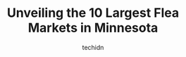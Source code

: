 ---
layout: ampstory
image: https://i0.wp.com/paketmu.com/wp-content/uploads/2023/06/farmers-market-annex-0-in-minnesota-1686368185.jpeg?resize=640,853
author: techidn
featured: false
description: Explore the diverse Flea Market scene in Minnesota, home to an incredible selection of 10 establishments catering to every taste. Whether youre in search of iconic favorites or undiscovered
title: Unveiling the 10 Largest Flea Markets in Minnesota
cover:
   title: Unveiling the 10 Largest Flea Markets in Minnesota
   subtitle: RICKPATE
   background: https://paketmu.com/wp-content/uploads/2023/06/farmers-market-annex-0-in-minnesota-1686368185.jpeg

pages: 
 - layout: thirds
   top: <h1>#1 Wright County Swappers Meet</h1>
   bottom: "<p>Came out to have a day looking at the swappers meet and found some different items I and my wife picked up. Lawn tools, plants, also picked up a couple of window panes fo</p>"
   background: https://paketmu.com/wp-content/uploads/2023/06/farmers-market-annex-1-in-minnesota-1686368186.jpeg
   backgroundblur: true
 - layout: thirds
   top: <h1>#2 Farmers Market Annex</h1>
   bottom: "<p>Lots of wonderful things and food to buy! A great way to spend your weekend away from home.There are a number of booths so make sure to check every lane if you want to ma</p>"
   background: https://paketmu.com/wp-content/uploads/2023/06/farmers-market-annex-2-in-minnesota-1686368186.jpeg
   cta:
      link: https://paketmu.com/unveiling-the-10-largest-flea-markets-in-minnesota/
      text: Unveiling the 10 Largest Flea Markets in Minnesota
 - layout: thirds
   top: <h1>#3 Shady Hollow Flea Market</h1>
   bottom: "<p>This is a great place for anyone to visit. You can find all kinds of treasures - toys for the young ones, old video games, home decorations, tools, antiques, and much more</p>"
   background: https://paketmu.com/wp-content/uploads/2023/06/farmers-market-annex-3-in-minnesota-1686368187.jpeg
   cta:
      link: https://paketmu.com/unveiling-the-10-largest-flea-markets-in-minnesota/
      text: Unveiling the 10 Largest Flea Markets in Minnesota
 - layout: thirds
   top: <h1>#4 Traders Market Inc</h1>
   bottom: "<p>10675 260th St E, Elko, MN 55020, United States</p>"
   background: https://images.unsplash.com/photo-1597773150796-e5c14ebecbf5?ixlib=rb-4.0.3&ixid=MnwxMjA3fDB8MHxwaG90by1wYWdlfHx8fGVufDB8fHx8&auto=format&fit=crop&w=640&h=853&q=80
   cta:
      link: https://paketmu.com/unveiling-the-10-largest-flea-markets-in-minnesota/
      text: Unveiling the 10 Largest Flea Markets in Minnesota
 - layout: thirds
   top: <h1>#5 St. Cloud Flea Market</h1>
   bottom: "<p>3807 W St Germain St, St Cloud, MN 56301, United States</p>"
   background: https://images.unsplash.com/photo-1489694553447-4c9339da310d?ixlib=rb-4.0.3&ixid=MnwxMjA3fDB8MHxwaG90by1wYWdlfHx8fGVufDB8fHx8&auto=format&fit=crop&w=640&h=853&q=80
   cta:
      link: https://paketmu.com/unveiling-the-10-largest-flea-markets-in-minnesota/
      text: Unveiling the 10 Largest Flea Markets in Minnesota
 - layout: thirds
   top: <h1>#6 Second Hand Rose Antiques and Collectibles</h1>
   bottom: "<p>1016 MN-61, Silver Bay, MN 55614, United States</p>"
   background: https://images.unsplash.com/photo-1462556791646-c201b8241a94?ixlib=rb-4.0.3&ixid=MnwxMjA3fDB8MHxwaG90by1wYWdlfHx8fGVufDB8fHx8&auto=format&fit=crop&w=640&h=853&q=80
   cta:
      link: https://paketmu.com/unveiling-the-10-largest-flea-markets-in-minnesota/
      text: Unveiling the 10 Largest Flea Markets in Minnesota
 - layout: thirds
   top: <h1>#7 Haupt Antiek Market</h1>
   bottom: "<p>7570 147th St W Ste 400, Apple Valley, MN 55124, United States</p>"
   background: https://images.unsplash.com/photo-1602536052359-ef94c21c5948?ixlib=rb-4.0.3&ixid=MnwxMjA3fDB8MHxwaG90by1wYWdlfHx8fGVufDB8fHx8&auto=format&fit=crop&w=640&h=853&q=80
   cta:
      link: https://paketmu.com/unveiling-the-10-largest-flea-markets-in-minnesota/
      text: Unveiling the 10 Largest Flea Markets in Minnesota
 - layout: thirds
   middle: Continue reading...
   background: https://images.unsplash.com/photo-1549241520-425e3dfc01cb?ixlib=rb-4.0.3&ixid=MnwxMjA3fDB8MHxwaG90by1wYWdlfHx8fGVufDB8fHx8&auto=format&fit=crop&w=640&h=853&q=80
   cta:
      link: https://paketmu.com/unveiling-the-10-largest-flea-markets-in-minnesota/
      text: Unveiling the 10 Largest Flea Markets in Minnesota
      
---